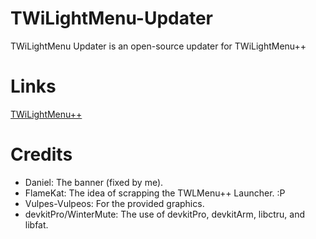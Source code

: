 # TWiLightMenu-Updater
TWiLightMenu Updater is an open-source updater for TWiLightMenu++

# Links
[TWiLightMenu++](https://github.com/RocketRobz/TWiLightMenu)

# Credits
* Daniel: The banner (fixed by me).
* FlameKat: The idea of scrapping the TWLMenu++ Launcher. :P
* Vulpes-Vulpeos: For the provided graphics.
* devkitPro/WinterMute: The use of devkitPro, devkitArm, libctru, and libfat.